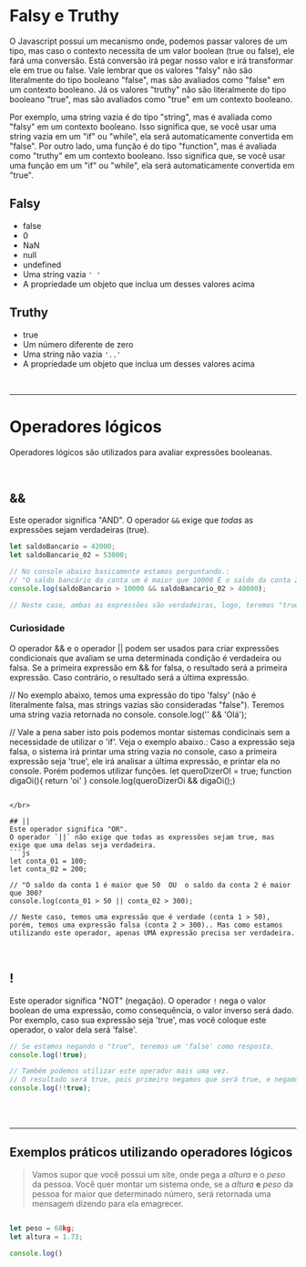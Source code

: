 # Falsy e Truthy
O Javascript possui um mecanismo onde, podemos passar valores de um tipo, mas caso o contexto necessita de um valor boolean (true ou false), ele fará uma conversão. Está conversão irá pegar nosso valor e irá transformar ele em true ou false. Vale lembrar que os valores "falsy" não são literalmente do tipo booleano "false", mas são avaliados como "false" em um contexto booleano. Já os valores "truthy" não são literalmente do tipo booleano "true", mas são avaliados como "true" em um contexto booleano.

Por exemplo, uma string vazia é do tipo "string", mas é avaliada como "falsy" em um contexto booleano. Isso significa que, se você usar uma string vazia em um "if" ou "while", ela será automaticamente convertida em "false". Por outro lado, uma função é do tipo "function", mas é avaliada como "truthy" em um contexto booleano. Isso significa que, se você usar uma função em um "if" ou "while", ela será automaticamente convertida em "true".

## Falsy
* false
* 0 
* NaN
* null 
* undefined 
* Uma string vazia `' '`
* A propriedade um objeto que inclua um desses valores acima

## Truthy
* true
* Um número diferente de zero
* Uma string não vazia `'..'`
* A propriedade um objeto que inclua um desses valores acima

</br>

____________________________________________________

# Operadores lógicos
Operadores lógicos são utilizados para avaliar expressões booleanas.

</br>

## && 
Este operador significa "AND".
O operador `&&` exige que _todas_ as expressões sejam verdadeiras (true). 
```js
let saldoBancario = 42000;
let saldoBancario_02 = 53000;

// No console abaixo basicamente estamos perguntando.:
// "O saldo bancário da conta um é maior que 10000 E o saldo da conta 2 é maior que 40000?
console.log(saldoBancario > 10000 && saldoBancario_02 > 40000);

// Neste caso, ambas as expressões são verdadeiras, logo, teremos "true" como resultado no console.
```

### Curiosidade
O operador && e o operador || podem ser usados ​​para criar expressões condicionais que avaliam se uma determinada condição é verdadeira ou falsa. Se a primeira expressão em && for falsa, o resultado será a primeira expressão. Caso contrário, o resultado será a última expressão.

>

// No exemplo abaixo, temos uma expressão do tipo 'falsy' (não é literalmente falsa, mas strings vazias são consideradas "false"). Teremos uma string vazia retornada no console. 
console.log('' && 'Olá');

// Vale a pena saber isto pois podemos montar sistemas condicinais sem a necessidade de utilizar o 'if'. Veja o exemplo abaixo.: Caso a expressão seja falsa, o sistema irá printar uma string vazia no console, caso a primeira expressão seja 'true', ele irá analisar a última expressão, e printar ela no console. Porém podemos utilizar funções.
let queroDizerOI = true;
function digaOi(){
    return 'oi'
}
console.log(queroDizerOi && digaOi();)
```

</br>

## || 
Este operador significa "OR".
O operador `||` não exige que todas as expressões sejam true, mas exige que uma delas seja verdadeira.
```js
let conta_01 = 100;
let conta_02 = 200;

// "O saldo da conta 1 é maior que 50  OU  o saldo da conta 2 é maior que 300?
console.log(conta_01 > 50 || conta_02 > 300);

// Neste caso, temos uma expressão que é verdade (conta 1 > 50), porém, temos uma expressão falsa (conta 2 > 300).. Mas como estamos utilizando este operador, apenas UMA expressão precisa ser verdadeira. 
```

</br>

## !
Este operador significa "NOT" (negação).
O operador `!` nega o valor boolean de uma expressão, como consequência, o valor inverso será dado. Por exemplo, caso sua expressão seja 'true', mas você coloque este operador, o valor dela será 'false'.
```js
// Se estamos negando o "true", teremos um 'false' como resposta.
console.log(!true); 

// Também podemos utilizar este operador mais uma vez.
// O resultado será true, pois primeiro negamos que será true, e negamos novamente que será 'false'.
console.log(!!true);
```

</br>
</br>

_________________________________________________________________

## Exemplos práticos utilizando operadores lógicos

> Vamos supor que você possui um site, onde pega a _altura_ e o _peso_ da pessoa.
> Você quer montar um sistema onde, se a _altura_ __e__ _peso_ da pessoa for maior que determinado número, será retornada uma mensagem dizendo para ela emagrecer.

```js

let peso = 68kg; 
let altura = 1.73; 

console.log()
